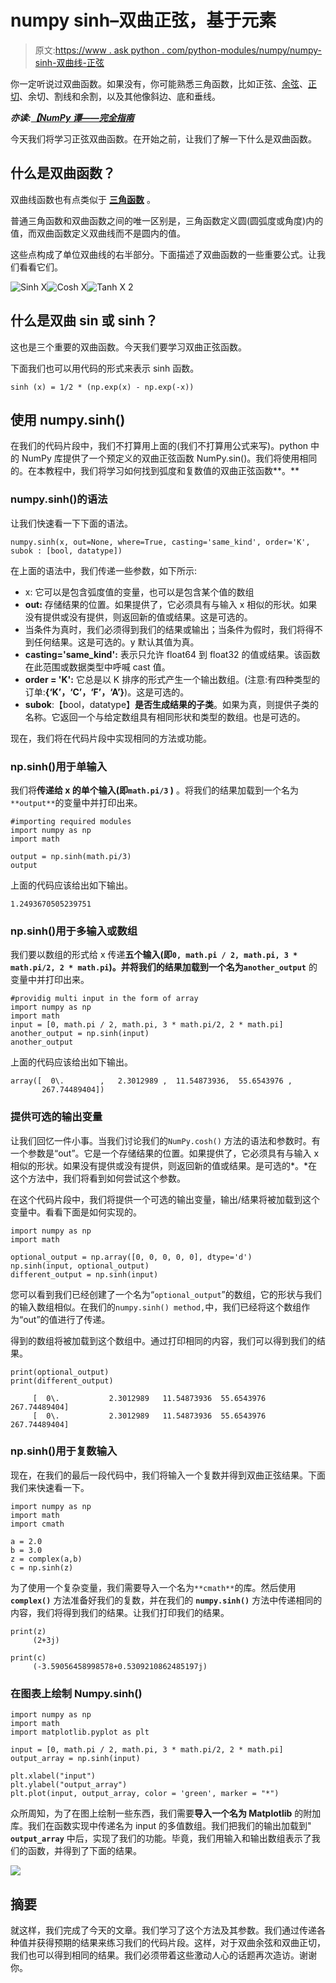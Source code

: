 # numpy sinh–双曲正弦，基于元素

> 原文:[https://www . ask python . com/python-modules/numpy/numpy-sinh-双曲线-正弦](https://www.askpython.com/python-modules/numpy/numpy-sinh-hyperbolic-sine)

你一定听说过双曲函数。如果没有，你可能熟悉三角函数，比如正弦、[余弦](https://www.askpython.com/python-modules/numpy/numpy-cos)、[正切](https://www.askpython.com/python-modules/numpy/numpy-tan)、余切、割线和余割，以及其他像斜边、底和垂线。

***亦读:[【NumPy 谭——完全指南](https://www.askpython.com/python-modules/numpy/numpy-tan)***

今天我们将学习正弦双曲函数。在开始之前，让我们了解一下什么是双曲函数。

## 什么是双曲函数？

双曲线函数也有点类似于 [**三角函数**](https://www.askpython.com/python/numpy-trigonometric-functions) 。

普通三角函数和双曲函数之间的唯一区别是，三角函数定义圆(圆弧度或角度)内的值，而双曲函数定义双曲线而不是圆内的值。

这些点构成了单位双曲线的右半部分。下面描述了双曲函数的一些重要公式。让我们看看它们。

![Sinh X](../Images/386daae5585031e3d05b0403efecb994.png)![Cosh X](../Images/a50a25ae0be8c945cc506b4563ab04c8.png)![Tanh X 2](../Images/217e4a88713eb92dd58cb678413429de.png)

## 什么是双曲 sin 或 sinh？

这也是三个重要的双曲函数。今天我们要学习双曲正弦函数。

下面我们也可以用代码的形式来表示 sinh 函数。

```
sinh (x) = 1/2 * (np.exp(x) - np.exp(-x))

```

## 使用 numpy.sinh()

在我们的代码片段中，我们不打算用上面的(我们不打算用公式来写)。python 中的 NumPy 库提供了一个预定义的双曲正弦函数 NumPy.sin()。我们将使用相同的。在本教程中，我们将学习如何找到弧度和复数值的双曲正弦函数**。**

### numpy.sinh()的语法

让我们快速看一下下面的语法。

```
numpy.sinh(x, out=None, where=True, casting='same_kind', order='K', subok : [bool, datatype])

```

在上面的语法中，我们传递一些参数，如下所示:

*   x: 它可以是包含弧度值的变量，也可以是包含某个值的数组
*   **out:** 存储结果的位置。如果提供了，它必须具有与输入 x 相似的形状。如果没有提供或没有提供，则返回新的值或结果。这是可选的。
*   当条件为真时，我们必须得到我们的结果或输出；当条件为假时，我们将得不到任何结果。这是可选的。y 默认其值为真。
*   **casting='same_kind':** 表示只允许 float64 到 float32 的值或结果。该函数在此范围或数据类型中呼喊 cast 值。
*   **order = 'K':** 它总是以 K 排序的形式产生一个输出数组。(注意:有四种类型的订单:**{‘K’，‘C’，‘F’，‘A’}**)。这是可选的。
*   **subok**:【bool，datatype】**是否生成结果的子类**。如果为真，则提供子类的名称。它返回一个与给定数组具有相同形状和类型的数组。也是可选的。

现在，我们将在代码片段中实现相同的方法或功能。

### np.sinh()用于单输入

我们将**传递给 x 的单个输入(即`math.pi/3` )** 。将我们的结果加载到一个名为`**output**`的变量中并打印出来。

```
#importing required modules
import numpy as np
import math

output = np.sinh(math.pi/3)
output

```

上面的代码应该给出如下输出。

```
1.2493670505239751

```

### np.sinh()用于多输入或数组

我们要以数组的形式给 x 传递**五个输入(即`0, math.pi / 2, math.pi, 3 * math.pi/2, 2 * math.pi`)。并将我们的结果加载到一个名为`another_output`** 的变量中并打印出来。

```
#providig multi input in the form of array
import numpy as np
import math
input = [0, math.pi / 2, math.pi, 3 * math.pi/2, 2 * math.pi]  
another_output = np.sinh(input)
another_output

```

上面的代码应该给出如下输出。

```
array([  0\.        ,   2.3012989 ,  11.54873936,  55.6543976 ,
       267.74489404])

```

### 提供可选的输出变量

让我们回忆一件小事。当我们讨论我们的`NumPy.cosh()` 方法的语法和参数时。有一个参数是“out”。它是一个存储结果的位置。如果提供了，它必须具有与输入 x 相似的形状。如果没有提供或没有提供，则返回新的值或结果。是可选的*。*在这个方法中，我们将看到如何尝试这个参数。

在这个代码片段中，我们将提供一个可选的输出变量，输出/结果将被加载到这个变量中。看看下面是如何实现的。

```
import numpy as np
import math

optional_output = np.array([0, 0, 0, 0, 0], dtype='d')
np.sinh(input, optional_output)
different_output = np.sinh(input)

```

您可以看到我们已经创建了一个名为“`optional_output`”的数组，它的形状与我们的输入数组相似。在我们的`numpy.sinh() method,`中，我们已经将这个数组作为“out”的值进行了传递。

得到的数组将被加载到这个数组中。通过打印相同的内容，我们可以得到我们的结果。

```
print(optional_output)
print(different_output)

     [  0\.           2.3012989   11.54873936  55.6543976  267.74489404]
     [  0\.           2.3012989   11.54873936  55.6543976  267.74489404]

```

### np.sinh()用于复数输入

现在，在我们的最后一段代码中，我们将输入一个复数并得到双曲正弦结果。下面我们来快速看一下。

```
import numpy as np
import math
import cmath

a = 2.0
b = 3.0
z = complex(a,b)
c = np.sinh(z)

```

为了使用一个复杂变量，我们需要导入一个名为`**cmath**`的库。然后使用 **`complex()`** 方法准备好我们的复数，并在我们的 **`numpy.sinh()`** 方法中传递相同的内容，我们将得到我们的结果。让我们打印我们的结果。

```
print(z)
     (2+3j)

print(c)
     (-3.59056458998578+0.5309210862485197j)

```

### 在图表上绘制 Numpy.sinh()

```
import numpy as np
import math
import matplotlib.pyplot as plt

input = [0, math.pi / 2, math.pi, 3 * math.pi/2, 2 * math.pi]  
output_array = np.sinh(input)

plt.xlabel("input")
plt.ylabel("output_array")
plt.plot(input, output_array, color = 'green', marker = "*")

```

众所周知，为了在图上绘制一些东西，我们需要**导入一个名为 Matplotlib** 的附加库。我们在函数实现中传递名为 input 的多值数组。我们把我们的输出加载到" **`output_array`** 中后，实现了我们的功能。毕竟，我们用输入和输出数组表示了我们的函数，并得到了下面的结果。

![](../Images/ca81986ffbd853eb04dd889ef5b57bb5.png)

## 摘要

就这样，我们完成了今天的文章。我们学习了这个方法及其参数。我们通过传递各种值并获得预期的结果来练习我们的代码片段。这样，对于双曲余弦和双曲正切，我们也可以得到相同的结果。我们必须带着这些激动人心的话题再次造访。谢谢你。